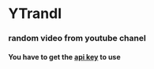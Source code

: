 # YTrandI
### random video from youtube chanel 
#### You have to get the [api key](https://console.developers.google.com/apis/library/youtube.googleapis.com) to use
